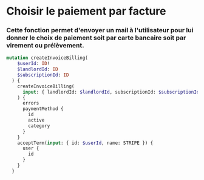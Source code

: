 # Choisir le paiement par facture

### Cette fonction permet d'envoyer un mail à l'utilisateur pour lui donner le choix de paiement soit par carte bancaire soit par virement ou prélèvement.

```graphql
mutation createInvoiceBilling(
    $userId: ID!
    $landlordId: ID
    $subscriptionId: ID
  ) {
    createInvoiceBilling(
      input: { landlordId: $landlordId, subscriptionId: $subscriptionId }
    ) {
      errors
      paymentMethod {
        id
        active
        category
      }
    }
    acceptTerm(input: { id: $userId, name: STRIPE }) {
      user {
        id
      }
    }
  }
```
